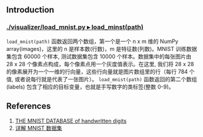 ## Introduction
### [./visualizer/load_mnist.py ▸ load_minst(path)](./visualizer/load_mnist.py)

`load_mnist(path)` 函数返回两个数组，第一个是一个 n x m 维的 NumPy array(images)，这里的 n 是样本数(行数)，m 是特征数(列数)。MNIST 训练数据集包含 60000 个样本, 测试数据集包含 10000 个样本。数据集中的每张图片由 28 x 28 个像素点构成，每个像素点用一个灰度值表示。在这里, 我们将 28 x 28 的像素展开为一个一维的行向量，这些行向量就是图片数组里的行（每行 784 个值, 或者说每行就是代表了一张图片）。 `load_mnist(path)` 函数返回的第二个数组(labels) 包含了相应的目标变量，也就是手写数字的类标签(整数 0-9)。

## References
1. [THE MNIST DATABASE of handwritten digits](http://yann.lecun.com/exdb/mnist/)
2. [详解 MNIST 数据集](https://blog.csdn.net/simple_the_best/article/details/75267863)